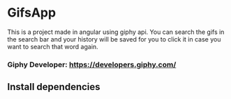 # GifsApp

This is a project made in angular using giphy api. You can search the gifs in the search bar and your history will be saved for you to click it in case you want to search that word again. 

### Giphy Developer: https://developers.giphy.com/ 

## Install dependencies

